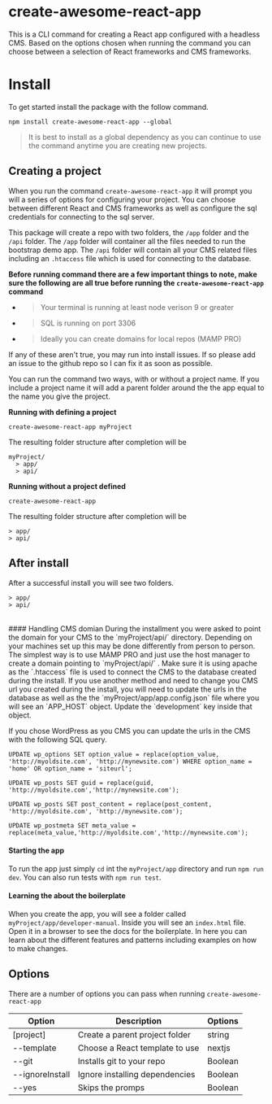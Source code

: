 # create-awesome-react-app

This is a CLI command for creating a React app configured with a headless CMS. Based on the options chosen when running the command you can choose between a selection of React frameworks and CMS frameworks.

# Install

To get started install the package with the follow command.

	npm install create-awesome-react-app --global

 > It is best to install as a global dependency as you can continue to use the command anytime you are creating new projects.

## Creating a project

 When you run the command `create-awesome-react-app` it will prompt you will a series of options for configuring your project. You can choose between different React  and CMS frameworks as well as configure the sql credentials for connecting to the sql server.

 This package will create a repo with two folders, the `/app` folder and the `/api` folder. The `/app` folder will container all the files needed to run the bootstrap demo app. The `/api` folder will contain all your CMS related files including an `.htaccess` file which is used for connecting to the database.

**Before running command there are a few important things to note, make sure the following are all true before running the `create-awesome-react-app` command**

- > Your terminal is running at least node verison 9 or greater
- > SQL is running on port 3306
- > Ideally you can create domains for local repos (MAMP PRO)

If any of these aren't true, you may run into install issues. If so please add an issue to the github repo so I can fix it as soon as possible.

You can run the command two ways, with or without a project name. If you include a project name it will add a parent folder around the the app equal to the name you give the project.

**Running with defining a project**


	create-awesome-react-app myProject

The resulting folder structure after completion will be

	myProject/
	  > app/
	  > api/

**Running without a project defined**


	create-awesome-react-app

The resulting folder structure after completion will be

	> app/
	> api/

## After install
After a successful install you will see two folders.

	> app/
	> api/

<br/>
#### Handling CMS domian
During the installment you were asked to point the domain for your CMS to the `myProject/api/` directory. Depending on your machines set up this may be done differently from person to person. The simplest way is to use MAMP PRO and just use the host manager to create a domain pointing to `myProject/api/` . Make sure it is using apache as the `.htaccess` file is used to connect the CMS to the database created during the install. If you use another method and need to change you CMS url you created during the install, you will need to update the urls in the database as well as the the `myProject/app/app.config.json` file where you will see an `APP_HOST` object. Update the `development` key inside that object.

If you chose WordPress as you CMS you can update the urls in the CMS with the following SQL query.

	UPDATE wp_options SET option_value = replace(option_value, 'http://myoldsite.com', 'http://mynewsite.com') WHERE option_name = 'home' OR option_name = 'siteurl';

	UPDATE wp_posts SET guid = replace(guid, 'http://myoldsite.com','http://mynewsite.com');

	UPDATE wp_posts SET post_content = replace(post_content, 'http://myoldsite.com', 'http://mynewsite.com');

	UPDATE wp_postmeta SET meta_value = replace(meta_value,'http://myoldsite.com','http://mynewsite.com');

#### Starting the app
To run the app just simply `cd` int the `myProject/app` directory and run `npm run dev`. You can also run tests with `npm run test`.

#### Learning the about the boilerplate
When you create the app, you will see a folder called `myProject/app/developer-manual`. Inside you will see an `index.html` file. Open it in a browser to see the docs for the boilerplate. In here you can learn about the different features and patterns including examples on how to make changes.

## Options

There are a number of options you can pass when running `create-awesome-react-app`

|Option          |Description                    |Options                      |
|----------------|-------------------------------|-----------------------------|
|[project]       |Create a parent project folder |string                       |
|--template      |Choose a React template to use |nextjs                       |
|--git           |Installs git to your repo      |Boolean                      |
|--ignoreInstall |Ignore installing dependencies |Boolean                      |
|--yes           |Skips the promps               |Boolean                      |

